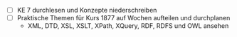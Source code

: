 - [ ] KE 7 durchlesen und Konzepte niederschreiben
- [ ] Praktische Themen für Kurs 1877 auf Wochen aufteilen und durchplanen
	- XML, DTD, XSL, XSLT, XPath, XQuery, RDF, RDFS und OWL ansehen